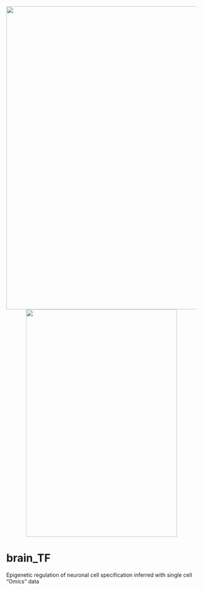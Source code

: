 <div align=center><img width="1200" height="800" src="https://github.com/Gavin-Yinld/brain_TF/tree/master/Figures/cover.png"/></div>

<div align=center><img width="400" height="600" src="https://github.com/Gavin-Yinld/brain_TF/tree/master/Figures/cover1.png"/></div>

# brain_TF
Epigenetic regulation of neuronal cell specification inferred with single cell “Omics” data
